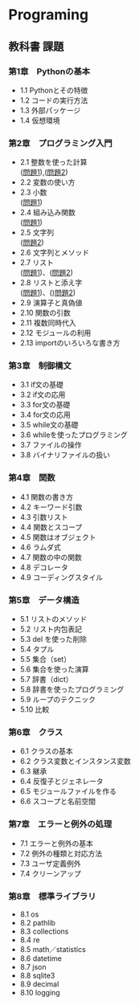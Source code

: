 # Programing
## 教科書 課題
### 第1章　Pythonの基本
- 1.1 Pythonとその特徴<br>
- 1.2 コードの実行方法<br>
- 1.3 外部パッケージ<br>
- 1.4 仮想環境<br>
### 第2章　プログラミング入門
- 2.1 整数を使った計算<br>([問題1](CHAPTER02/Q2_1_1.py)),([問題2](CHAPTER02/Q2_1_2.py))
- 2.2 変数の使い方<br>
- 2.3 小数<br>([問題1](CHAPTER02/Q2_3_1.py))
- 2.4 組み込み関数<br>([問題1](CHAPTER02/Q2_4_1.py))
- 2.5 文字列<br>([問題2](CHAPTER02/Q2_5_2.py))
- 2.6 文字列とメソッド<br>
- 2.7 リスト<br>([問題1](CHAPTER02/Q2_7_1.py))、([問題2](CHAPTER02/Q2_7_2.py))
- 2.8 リストと添え字<br>([問題1](CHAPTER02/Q2_8_1.py))、()[問題2](CHAPTER02/Q2_8_2.py))
- 2.9 演算子と真偽値<br>
- 2.10 関数の引数<br>
- 2.11 複数同時代入<br>
- 2.12 モジュールの利用<br>
- 2.13 importのいろいろな書き方<br>
### 第3章　制御構文
- 3.1 if文の基礎<br>
- 3.2 if文の応用<br>
- 3.3 for文の基礎<br>
- 3.4 for文の応用<br>
- 3.5 while文の基礎<br>
- 3.6 whileを使ったプログラミング<br>
- 3.7 ファイルの操作<br>
- 3.8 バイナリファイルの扱い<br>
### 第4章　関数
- 4.1 関数の書き方<br>
- 4.2 キーワード引数<br>
- 4.3 引数リスト<br>
- 4.4 関数とスコープ<br>
- 4.5 関数はオブジェクト<br>
- 4.6 ラムダ式<br>
- 4.7 関数の中の関数<br>
- 4.8 デコレータ<br>
- 4.9 コーディングスタイル<br>
### 第5章　データ構造
- 5.1 リストのメソッド<br>
- 5.2 リスト内包表記<br>
- 5.3 del を使った削除<br>
- 5.4 タプル<br>
- 5.5 集合（set）<br>
- 5.6 集合を使った演算<br>
- 5.7 辞書（dict）<br>
- 5.8 辞書を使ったプログラミング<br>
- 5.9 ループのテクニック<br>
- 5.10 比較<br>
### 第6章　クラス
- 6.1 クラスの基本<br>
- 6.2 クラス変数とインスタンス変数<br>
- 6.3 継承<br>
- 6.4 反復子とジェネレータ<br>
- 6.5 モジュールファイルを作る<br>
- 6.6 スコープと名前空間<br>
### 第7章　エラーと例外の処理
- 7.1 エラーと例外の基本<br>
- 7.2 例外の種類と対応方法<br>
- 7.3 ユーザ定義例外<br>
- 7.4 クリーンアップ<br>
### 第8章　標準ライブラリ
- 8.1 os<br>
- 8.2 pathlib<br>
- 8.3 collections<br>
- 8.4 re<br>
- 8.5 math／statistics<br>
- 8.6 datetime<br>
- 8.7 json<br>
- 8.8 sqlite3<br>
- 8.9 decimal<br>
- 8.10 logging<br>
